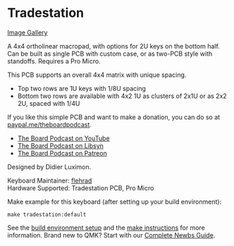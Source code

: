 # Tradestation

[Image Gallery](https://imgur.com/a/yxQJXMT)

A 4x4 ortholinear macropad, with options for 2U keys on the bottom half. Can be built as single PCB with custom case, or as two-PCB style with standoffs. Requires a Pro Micro.

This PCB supports an overall 4x4 matrix with unique spacing.

* Top two rows are 1U keys with 1/8U spacing
* Bottom two rows are available with 4x2 1U as clusters of 2x1U or as 2x2 2U, spaced with 1/4U

If you like this simple PCB and want to make a donation, you can do so at [paypal.me/theboardpodcast](https://paypal.me/theboardpodcast).

- [The Board Podcast on YouTube](https://www.youtube.com/channel/UCg98oJZNffR9nDLJNkorjqw)
- [The Board Podcast on Libsyn](http://theboard.libsyn.com/)
- [The Board Podcast on Patreon](https://www.patreon.com/theboardpodcast)

Designed by Didier Luximon.

Keyboard Maintainer: [flehrad](https://github.com/flehrad)  
Hardware Supported: Tradestation PCB, Pro Micro  

Make example for this keyboard (after setting up your build environment):

    make tradestation:default

See the [build environment setup](https://docs.qmk.fm/#/getting_started_build_tools) and the [make instructions](https://docs.qmk.fm/#/getting_started_make_guide) for more information. Brand new to QMK? Start with our [Complete Newbs Guide](https://docs.qmk.fm/#/newbs).

